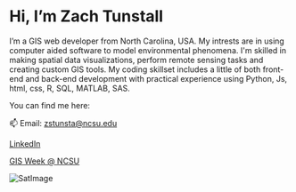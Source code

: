 # Hi, I’m Zach Tunstall

 
I’m a GIS web developer from North Carolina, USA.
My intrests are in using computer aided software to model environmental phenomena.
I'm skilled in making spatial data visualizations, perform remote sensing tasks and creating custom GIS tools.
My coding skillset includes a little of both front-end and back-end development with
practical experience using Python, Js, html, css, R, SQL, MATLAB, SAS.

You can find me here:

📫 Email: zstunsta@ncsu.edu

[LinkedIn](https://www.linkedin.com/in/zach-tunstall-0421b384/)
 
[GIS Week @ NCSU](https://www.gisweekatncstate.org/about)
 
 
![SatImage](https://giphy.com/gifs/endless-trippy-space-xT39Dm0hLlzjjcIp5C)
